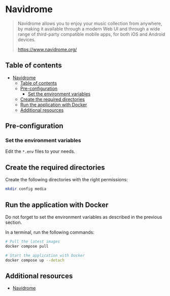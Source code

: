 # Navidrome

> Navidrome allows you to enjoy your music collection from anywhere, by making
> it available through a modern Web UI and through a wide range of third-party
> compatible mobile apps, for both iOS and Android devices.
>
> <https://www.navidrome.org/>

## Table of contents

- [Navidrome](#navidrome)
  - [Table of contents](#table-of-contents)
  - [Pre-configuration](#pre-configuration)
    - [Set the environment variables](#set-the-environment-variables)
  - [Create the required directories](#create-the-required-directories)
  - [Run the application with Docker](#run-the-application-with-docker)
  - [Additional resources](#additional-resources)

## Pre-configuration

### Set the environment variables

Edit the `*.env` files to your needs.

## Create the required directories

Create the following directories with the right permissions:

```bash
mkdir config media
```

## Run the application with Docker

Do not forget to set the environment variables as described in the previous
section.

In a terminal, run the following commands:

```bash
# Pull the latest images
docker compose pull

# Start the application with Docker
docker compose up --detach
```

## Additional resources

- [Navidrome](https://www.navidrome.org/)
